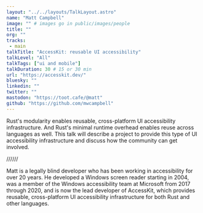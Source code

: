 ```yaml
---
layout: "../../layouts/TalkLayout.astro"
name: "Matt Campbell"
image: "" # images go in public/images/people
title: ""
org: ""
tracks: 
 - main
talkTitle: "AccessKit: reusable UI accessibility"
talkLevel: "All"
talkTags: ["ui and mobile"]
talkDuration: 30 # 15 or 30 min
url: "https://accesskit.dev/"
bluesky: ""
linkedin: ""
twitter: ""
mastodon: "https://toot.cafe/@matt"
github: "https://github.com/mwcampbell"
---
```


Rust's modularity enables reusable, cross-platform UI accessibility infrastructure. And Rust's minimal runtime overhead enables reuse across languages as well.
This talk will describe a project to provide this type of UI accessibility infrastructure and discuss how the community can get involved.

////// <!-- sepatator between abstract and bio -->

Matt is a legally blind developer who has been working in accessibility for over 20 years. He developed a Windows screen reader starting in 2004, was a member of the Windows accessibility team at Microsoft from 2017 through 2020, and is now the lead developer of AccessKit, which provides reusable, cross-platform UI accessibility infrastructure for both Rust and other languages.